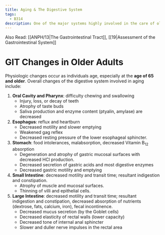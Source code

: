 ```yaml
---
title: Aging & The Digestive System
tags:
  - B314
description: One of the major systems highly involved in the care of older adults is the digestive system. It loses its ability to provide nutrition for the elderly, among other changes.
---
```

Also Read: [[ANPH/13|The Gastrointestinal Tract]], [[19|Assessment of the Gastrointestinal System]]
# GIT Changes in Older Adults
Physiologic changes occur as individuals age, especially at the **age of 65 and older**. Overall changes of the digestive system involved in aging include:
1. **Oral Cavity and Pharynx**: difficulty chewing and swallowing
	- Injury, loss, or decay of teeth
	- Atrophy of taste buds
	- Saliva production and enzyme content (ptyalin, amylase) are decreased
2. **Esophagus**: reflux and heartburn
	- Decreased motility and slower emptying
	- Weakened gag reflex
	- Decreased resting pressure of the lower esophageal sphincter.
3. **Stomach**: food intolerances, malabsorption, decreased Vitamin B<sub>12</sub> absorption
	- Degeneration and atrophy of gastric mucosal surfaces with decreased HCl production.
	- Decreased secretion of gastric acids and most digestive enzymes
	- Decreased gastric motility and emptying
4. **Small Intestine**: decreased motility and transit time; resultant indigestion and constipation.
	- Atrophy of muscle and mucosal surfaces.
	- Thinning of villi and epithelial cells.
5. **Large Intestine**: decreased motility and transit time; resultant indigestion and constipation, decreased absorption of nutrients (dextrose, fats, calcium, iron), fecal incontinence.
	- Decreased mucus secretion (by the Goblet cells)
	- Decreased elasticity of rectal walls (lower capacity)
	- Decreased tone of internal anal sphincter
	- Slower and duller nerve impulses in the rectal area